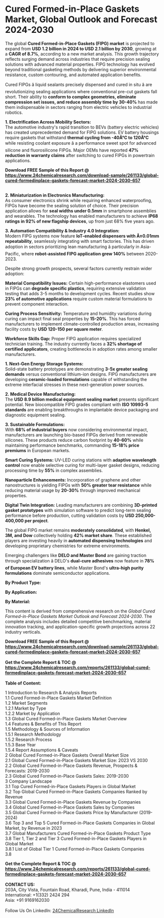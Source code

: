 <h1>Cured Formed-in-Place Gaskets Market, Global Outlook and Forecast 2024-2030</h1><p>The global <strong>Cured Formed-in-Place Gaskets (FIPG) market</strong> is projected to expand from <strong>USD 1.2 billion in 2024 to USD 2.1 billion by 2030</strong>, growing at a <strong>CAGR of 8.7%</strong>, according to a new market analysis. This growth trajectory reflects surging demand across industries that require precision sealing solutions with advanced material properties. FIPG technology has evolved beyond traditional gasketing methods by delivering superior environmental resistance, custom contouring, and automated application benefits.</p><p>Cured FIPGs â liquid sealants precisely dispensed and cured in situ â are revolutionizing sealing applications where conventional pre-cut gaskets fall short. Their ability to <strong>conform to complex geometries, eliminate compression set issues, and reduce assembly time by 30-40%</strong> has made them indispensable in sectors ranging from electric vehicles to industrial robotics.</p><p><strong>1. Electrification Across Mobility Sectors:</strong><br>
The automotive industry's rapid transition to BEVs (battery electric vehicles) has created unprecedented demand for FIPG solutions. EV battery housings require gaskets that withstand <strong>thermal cycling from -40Â°C to 120Â°C</strong> while resisting coolant exposure â a performance sweet spot for advanced silicone and fluorosilicone FIPGs. Major OEMs have reported <strong>47% reduction in warranty claims</strong> after switching to cured FIPGs in powertrain applications.</p><div><b>Download FREE Sample of this Report @ 
            <a href="https://www.24chemicalresearch.com/download-sample/261133/global-cured-formedinplace-gaskets-forecast-market-2024-2030-657">
            https://www.24chemicalresearch.com/download-sample/261133/global-cured-formedinplace-gaskets-forecast-market-2024-2030-657</a></b></div><br><p><strong>2. Miniaturization in Electronics Manufacturing:</strong><br>
As consumer electronics shrink while requiring enhanced waterproofing, FIPGs have become the sealing solution of choice. Their precision application allows for <strong>seal widths under 0.5mm</strong> in smartphone assemblies and wearables. The technology has enabled manufacturers to achieve <strong>IP68 ratings in 92% of new flagship devices</strong>, up from just 68% five years ago.</p><p><strong>3. Automation Compatibility &amp; Industry 4.0 Integration:</strong><br>
Modern FIPG systems now feature <strong>IoT-enabled dispensers with Â±0.01mm repeatability</strong>, seamlessly integrating with smart factories. This has driven adoption in sectors prioritizing lean manufacturing â particularly in Asia-Pacific, where <strong>robot-assisted FIPG application grew 140%</strong> between 2020-2023.</p><p>Despite strong growth prospects, several factors currently restrain wider adoption:</p><p><strong>Material Compatibility Issues:</strong> Certain high-performance elastomers used in FIPGs can <strong>degrade specific plastics</strong>, requiring extensive validation testing that adds 3-5 months to development cycles. Recent studies show <strong>23% of automotive applications</strong> require custom material formulations to prevent component interaction.</p><p><strong>Curing Process Sensitivity:</strong> Temperature and humidity variations during curing can impact final seal properties by <strong>15-20%</strong>. This has forced manufacturers to implement climate-controlled production areas, increasing facility costs by <strong>USD 120-150 per square meter</strong>.</p><p><strong>Workforce Skills Gap:</strong> Proper FIPG application requires specialized technician training. The industry currently faces a <strong>32% shortage of certified applicators</strong>, creating bottlenecks in adoption rates among smaller manufacturers.</p><p><strong>1. Next-Gen Energy Storage Systems:</strong><br>
Solid-state battery prototypes are demonstrating <strong>3-5x greater sealing demands</strong> versus conventional lithium-ion designs. FIPG manufacturers are developing <strong>ceramic-loaded formulations</strong> capable of withstanding the extreme interfacial stresses in these next-generation power sources.</p><p><strong>2. Medical Device Manufacturing:</strong><br>
The <strong>USD 8.9 billion medical equipment sealing market</strong> presents significant potential. New biocompatible FIPG grades compliant with <strong>ISO 10993-5 standards</strong> are enabling breakthroughs in implantable device packaging and diagnostic equipment sealing.</p><p><strong>3. Sustainable Formulations:</strong><br>
With <strong>68% of industrial buyers</strong> now considering environmental impact, manufacturers are launching bio-based FIPGs derived from renewable silicones. These products reduce carbon footprint by <strong>40-60%</strong> while maintaining performance benchmarks, commanding <strong>15-18% price premiums</strong> in European markets.</p><p><strong>Smart Curing Systems:</strong> UV-LED curing stations with <strong>adaptive wavelength control</strong> now enable selective curing for multi-layer gasket designs, reducing processing time by <strong>55%</strong> in complex assemblies.</p><p><strong>Nanoparticle Enhancements:</strong> Incorporation of graphene and other nanostructures is yielding FIPGs with <strong>50% greater tear resistance</strong> while reducing material usage by <strong>20-30%</strong> through improved mechanical properties.</p><p><strong>Digital Twin Integration:</strong> Leading manufacturers are combining <strong>3D-printed gasket prototypes</strong> with simulation software to predict long-term sealing performance before production, cutting validation costs by <strong>USD 250,000-400,000 per project</strong>.</p><p>The global FIPG market remains <strong>moderately consolidated</strong>, with <strong>Henkel, 3M, and Dow</strong> collectively holding <strong>42% market share</strong>. These established players are investing heavily in <strong>automated dispensing technologies</strong> and developing proprietary chemistries for extreme environments.</p><p>Emerging challengers like <strong>DELO and Master Bond</strong> are gaining traction through specialization â DELO's <strong>dual-cure adhesives</strong> now feature in <strong>78% of European EV battery lines</strong>, while Master Bond's <strong>ultra-high purity formulations</strong> dominate semiconductor applications.</p><p><strong>By Product Type:</strong></p><p><strong>By Application:</strong></p><p><strong>By Material:</strong></p><p>This content is derived from comprehensive research on the <em>Global Cured Formed-in-Place Gaskets Market Outlook and Forecast 2024-2030</em>. The complete analysis includes detailed competitive benchmarking, material innovation tracking, and application-specific growth projections across 22 industry verticals.</p><div><b>Download FREE Sample of this Report @ 
            <a href="https://www.24chemicalresearch.com/download-sample/261133/global-cured-formedinplace-gaskets-forecast-market-2024-2030-657">
            https://www.24chemicalresearch.com/download-sample/261133/global-cured-formedinplace-gaskets-forecast-market-2024-2030-657</a></b></div><br><div><b>Get the Complete Report & TOC @ 
            <a href="https://www.24chemicalresearch.com/reports/261133/global-cured-formedinplace-gaskets-forecast-market-2024-2030-657">
            https://www.24chemicalresearch.com/reports/261133/global-cured-formedinplace-gaskets-forecast-market-2024-2030-657</a></b></div><br>
            <b>Table of Content:</b><p>1 Introduction to Research & Analysis Reports<br />
    1.1 Cured Formed-in-Place Gaskets Market Definition<br />
    1.2 Market Segments<br />
        1.2.1 Market by Type<br />
        1.2.2 Market by Application<br />
    1.3 Global Cured Formed-in-Place Gaskets Market Overview<br />
    1.4 Features & Benefits of This Report<br />
    1.5 Methodology & Sources of Information<br />
        1.5.1 Research Methodology<br />
        1.5.2 Research Process<br />
        1.5.3 Base Year<br />
        1.5.4 Report Assumptions & Caveats<br />
2 Global Cured Formed-in-Place Gaskets Overall Market Size<br />
    2.1 Global Cured Formed-in-Place Gaskets Market Size: 2023 VS 2030<br />
    2.2 Global Cured Formed-in-Place Gaskets Revenue, Prospects & Forecasts: 2019-2030<br />
    2.3 Global Cured Formed-in-Place Gaskets Sales: 2019-2030<br />
3 Company Landscape<br />
    3.1 Top Cured Formed-in-Place Gaskets Players in Global Market<br />
    3.2 Top Global Cured Formed-in-Place Gaskets Companies Ranked by Revenue<br />
    3.3 Global Cured Formed-in-Place Gaskets Revenue by Companies<br />
    3.4 Global Cured Formed-in-Place Gaskets Sales by Companies<br />
    3.5 Global Cured Formed-in-Place Gaskets Price by Manufacturer (2019-2024)<br />
    3.6 Top 3 and Top 5 Cured Formed-in-Place Gaskets Companies in Global Market, by Revenue in 2023<br />
    3.7 Global Manufacturers Cured Formed-in-Place Gaskets Product Type<br />
    3.8 Tier 1, Tier 2 and Tier 3 Cured Formed-in-Place Gaskets Players in Global Market<br />
        3.8.1 List of Global Tier 1 Cured Formed-in-Place Gaskets Companies<br />
        3.8</p><div><b>Get the Complete Report & TOC @ 
            <a href="https://www.24chemicalresearch.com/reports/261133/global-cured-formedinplace-gaskets-forecast-market-2024-2030-657">
            https://www.24chemicalresearch.com/reports/261133/global-cured-formedinplace-gaskets-forecast-market-2024-2030-657</a></b></div><br><b>CONTACT US:</b><br>
            203A, City Vista, Fountain Road, Kharadi, Pune, India - 411014<br>
            International: +1(332) 2424 294<br>
            Asia: +91 9169162030 <br><br>
            Follow Us On LinkedIn: <a href="https://www.linkedin.com/company/24chemicalresearch/">24ChemicalResearch LinkedIn</a>